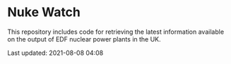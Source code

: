 # Nuke Watch

This repository includes code for retrieving the latest information available on the output of EDF nuclear power plants in the UK.

Last updated: 2021-08-08 04:08